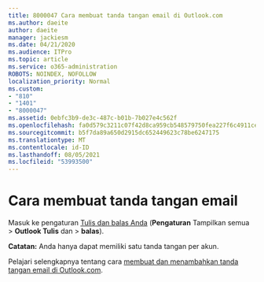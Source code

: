 ```yaml
---
title: 8000047 Cara membuat tanda tangan email di Outlook.com
ms.author: daeite
author: daeite
manager: jackiesm
ms.date: 04/21/2020
ms.audience: ITPro
ms.topic: article
ms.service: o365-administration
ROBOTS: NOINDEX, NOFOLLOW
localization_priority: Normal
ms.custom:
- "810"
- "1401"
- "8000047"
ms.assetid: 0ebfc3b9-de3c-487c-b01b-7b027e4c562f
ms.openlocfilehash: fa0d579c3211c07f42d8ca959cb548579750fea227f6c4911cea099ca66c1bca
ms.sourcegitcommit: b5f7da89a650d2915dc652449623c78be6247175
ms.translationtype: MT
ms.contentlocale: id-ID
ms.lasthandoff: 08/05/2021
ms.locfileid: "53993500"
---
```

# <a name="how-to-create-an-email-signature"></a>Cara membuat tanda tangan email

Masuk ke pengaturan [Tulis dan balas Anda](https://go.microsoft.com/fwlink/?linkid=2006164) (**Pengaturan** Tampilkan semua \> **Outlook Tulis** dan \> **balas**).
  
 **Catatan:** Anda hanya dapat memiliki satu tanda tangan per akun.
  
Pelajari selengkapnya tentang cara [membuat dan menambahkan tanda tangan email di Outlook.com](https://support.office.com/article/776d9006-abdf-444e-b5b7-a61821dff034?wt.mc_id=Office_Outlook_com_Alchemy).


